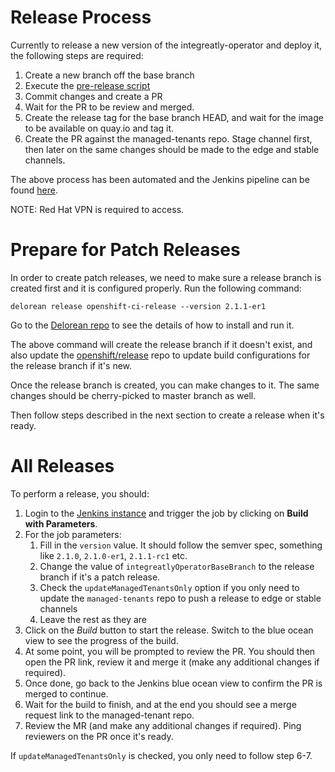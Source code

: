 # Release Process

Currently to release a new version of the integreatly-operator and deploy it, the following steps are required:

1. Create a new branch off the base branch
2. Execute the [pre-release script](./scripts/prepare-release.sh)
3. Commit changes and create a PR
4. Wait for the PR to be review and merged.
5. Create the release tag for the base branch HEAD, and wait for the image to be available on quay.io and tag it.
6. Create the PR against the managed-tenants repo. Stage channel first, then later on the same changes should be made to the edge and stable channels.

The above process has been automated and the Jenkins pipeline can be found [here](https://master-jenkins-csb-intly.cloud.paas.psi.redhat.com/job/Delorean/job/rhmi-release/).

NOTE: Red Hat VPN is required to access.

# Prepare for Patch Releases

In order to create patch releases, we need to make sure a release branch is created first and it is configured properly. Run the following command:
   
```
delorean release openshift-ci-release --version 2.1.1-er1
```

Go to the [Delorean repo](https://github.com/integr8ly/delorean) to see the details of how to install and run it.

The above command will create the release branch if it doesn't exist, and also update the [openshift/release](https://github.com/openshift/release) repo to update build configurations for the release branch if it's new.

Once the release branch is created, you can make changes to it. The same changes should be cherry-picked to master branch as well.

Then follow steps described in the next section to create a release when it's ready.

# All Releases

To perform a release, you should:
1. Login to the [Jenkins instance](https://master-jenkins-csb-intly.cloud.paas.psi.redhat.com/job/Delorean/job/rhmi-release/) and trigger the job by clicking on **Build with Parameters**.
2. For the job parameters:
   1. Fill in the `version` value. It should follow the semver spec, something like `2.1.0`, `2.1.0-er1`, `2.1.1-rc1` etc.
   2. Change the value of `integreatlyOperatorBaseBranch` to the release branch if it's a patch release.
   3. Check the `updateManagedTenantsOnly` option if you only need to update the `managed-tenants` repo to push a release to edge or stable channels 
   4. Leave the rest as they are
3. Click on the *Build* button to start the release. Switch to the blue ocean view to see the progress of the build.
4. At some point, you will be prompted to review the PR. You should then open the PR link, review it and merge it (make any additional changes if required).
5. Once done, go back to the Jenkins blue ocean view to confirm the PR is merged to continue.
6. Wait for the build to finish, and at the end you should see a merge request link to the managed-tenant repo.
7. Review the MR (and make any additional changes if required). Ping reviewers on the PR once it's ready. 

If `updateManagedTenantsOnly` is checked, you only need to follow step 6-7.